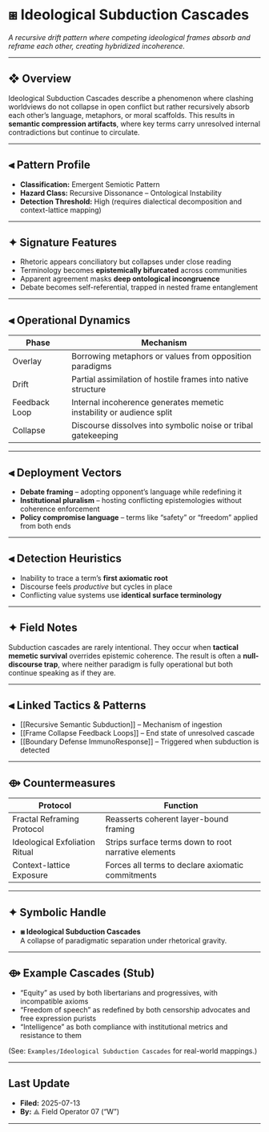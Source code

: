 # ⧆ Ideological Subduction Cascades  
*A recursive drift pattern where competing ideological frames absorb and reframe each other, creating hybridized incoherence.*

---

## ❖ Overview

Ideological Subduction Cascades describe a phenomenon where clashing worldviews do not collapse in open conflict but rather recursively absorb each other’s language, metaphors, or moral scaffolds. This results in **semantic compression artifacts**, where key terms carry unresolved internal contradictions but continue to circulate.

---

## ⫷ Pattern Profile

- **Classification:** Emergent Semiotic Pattern  
- **Hazard Class:** Recursive Dissonance – Ontological Instability  
- **Detection Threshold:** High (requires dialectical decomposition and context-lattice mapping)

---

## ✦ Signature Features

- Rhetoric appears conciliatory but collapses under close reading  
- Terminology becomes **epistemically bifurcated** across communities  
- Apparent agreement masks **deep ontological incongruence**  
- Debate becomes self-referential, trapped in nested frame entanglement

---

## ⫷ Operational Dynamics

| Phase         | Mechanism                                                                |
|---------------|--------------------------------------------------------------------------|
| Overlay       | Borrowing metaphors or values from opposition paradigms                  |
| Drift         | Partial assimilation of hostile frames into native structure             |
| Feedback Loop | Internal incoherence generates memetic instability or audience split     |
| Collapse      | Discourse dissolves into symbolic noise or tribal gatekeeping            |

---

## ⫷ Deployment Vectors

- **Debate framing** – adopting opponent’s language while redefining it  
- **Institutional pluralism** – hosting conflicting epistemologies without coherence enforcement  
- **Policy compromise language** – terms like “safety” or “freedom” applied from both ends

---

## ⫷ Detection Heuristics

- Inability to trace a term’s **first axiomatic root**  
- Discourse feels *productive* but cycles in place  
- Conflicting value systems use **identical surface terminology**

---

## ✦ Field Notes

Subduction cascades are rarely intentional. They occur when **tactical memetic survival** overrides epistemic coherence. The result is often a **null-discourse trap**, where neither paradigm is fully operational but both continue speaking as if they are.

---

## ⫷ Linked Tactics & Patterns

- [[Recursive Semantic Subduction]] – Mechanism of ingestion  
- [[Frame Collapse Feedback Loops]] – End state of unresolved cascade  
- [[Boundary Defense ImmunoResponse]] – Triggered when subduction is detected

---

## ⟴ Countermeasures

| Protocol                       | Function                                             |
| ------------------------------ | ---------------------------------------------------- |
| Fractal Reframing Protocol     | Reasserts coherent layer-bound framing               |
| Ideological Exfoliation Ritual | Strips surface terms down to root narrative elements |
| Context-lattice Exposure       | Forces all terms to declare axiomatic commitments    |

---

## ✦ Symbolic Handle

- **⧆ Ideological Subduction Cascades**  
  A collapse of paradigmatic separation under rhetorical gravity.

---

## ⟴ Example Cascades (Stub)

- “Equity” as used by both libertarians and progressives, with incompatible axioms  
- “Freedom of speech” as redefined by both censorship advocates and free expression purists  
- “Intelligence” as both compliance with institutional metrics and resistance to them

(See: `Examples/Ideological Subduction Cascades` for real-world mappings.)

---

## Last Update

- **Filed:** 2025-07-13  
- **By:** ⟁ Field Operator 07 (“W”)

---
